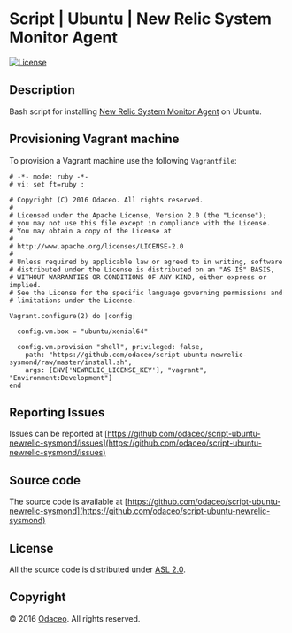 # Script | Ubuntu | New Relic System Monitor Agent

[![License](https://img.shields.io/github/license/odaceo/script-ubuntu-newrelic-sysmond.svg)](LICENSE)

## Description

Bash script for installing [New Relic System Monitor Agent](https://newrelic.com/) on Ubuntu.

## Provisioning Vagrant machine

To provision a Vagrant machine use the following ``Vagrantfile``:

``` shell
# -*- mode: ruby -*-
# vi: set ft=ruby :

# Copyright (C) 2016 Odaceo. All rights reserved.
#
# Licensed under the Apache License, Version 2.0 (the "License");
# you may not use this file except in compliance with the License.
# You may obtain a copy of the License at
#
# http://www.apache.org/licenses/LICENSE-2.0
#
# Unless required by applicable law or agreed to in writing, software
# distributed under the License is distributed on an "AS IS" BASIS,
# WITHOUT WARRANTIES OR CONDITIONS OF ANY KIND, either express or implied.
# See the License for the specific language governing permissions and
# limitations under the License.

Vagrant.configure(2) do |config|

  config.vm.box = "ubuntu/xenial64"

  config.vm.provision "shell", privileged: false, 
    path: "https://github.com/odaceo/script-ubuntu-newrelic-sysmond/raw/master/install.sh",
    args: [ENV['NEWRELIC_LICENSE_KEY'], "vagrant", "Environment:Development"]
end
```

## Reporting Issues

Issues can be reported at [https://github.com/odaceo/script-ubuntu-newrelic-sysmond/issues](https://github.com/odaceo/script-ubuntu-newrelic-sysmond/issues)

## Source code

The source code is available at [https://github.com/odaceo/script-ubuntu-newrelic-sysmond](https://github.com/odaceo/script-ubuntu-newrelic-sysmond)

## License

All the source code is distributed under [ASL 2.0](LICENSE).

## Copyright

© 2016 [Odaceo](http://odaceo.ch). All rights reserved.